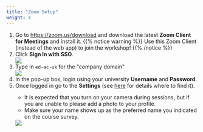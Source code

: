 ```yaml
---
title: "Zoom Setup"
weight: 4
---
```

<ol>
  <li>Go to <a href="https://zoom.us/download">https://zoom.us/download</a> and download the latest <strong>Zoom Client for Meetings</strong> and install it.
  {{% notice warning %}}
  Use this Zoom Client (instead of the web app) to join the workshop!
  {{% /notice %}}
  <li>Click <strong>Sign In with SSO</strong>.</li> 
  <img src="/images/troubleshoot/zoom-signin-01.png">
  <li>Type in <code>ed-ac-uk</code> for the "company domain"</li>
  <img src="/images/troubleshoot/zoom-signin-02.png">
  <li>In the pop-up box, login using your university <strong>Username</strong> and <strong>Password</strong>.</li>
  <li>Once logged in go to the <strong>Settings</strong> (see <a href="https://support.zoom.us/hc/en-us/articles/201362623-Changing-settings-in-the-desktop-client-or-mobile-app">here</a> for details where to find it).</li>
  <ul>
    <li>It is expected that you turn on your camera during sessions, but if you are unable to please add a photo to your profile.</li>
    <li>Make sure your name shows up as the preferred name you indicated on the course survey.</li>
  </ul>
  <img src="/images/troubleshoot/zoom-profile.png"/>
</ol>